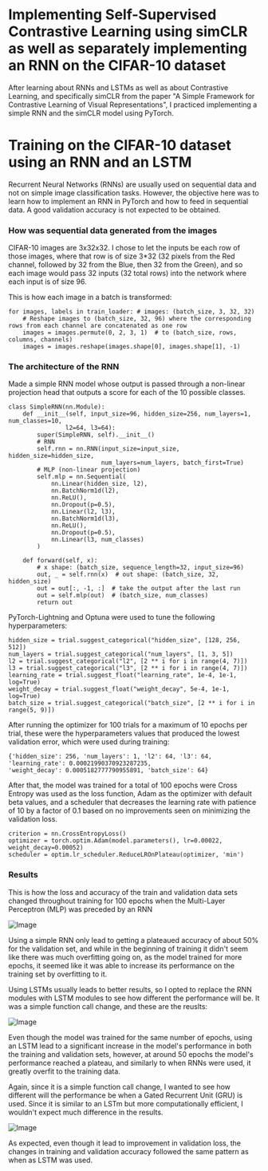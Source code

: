 # Implementing Self-Supervised Contrastive Learning using simCLR as well as separately implementing an RNN on the CIFAR-10 dataset

After learning about RNNs and LSTMs as well as about Contrastive Learning, and specifically simCLR from the paper "A Simple Framework for 
Contrastive Learning of Visual Representations", I practiced implementing a simple RNN and the simCLR model using PyTorch.

# Training on the CIFAR-10 dataset using an RNN and an LSTM

Recurrent Neural Networks (RNNs) are usually used on sequential data and not on simple image classification tasks. However, 
the objective here was to learn how to implement an RNN in PyTorch and how to feed in sequential data. A good validation 
accuracy is not expected to be obtained.

### How was sequential data generated from the images

CIFAR-10 images are 3x32x32. I chose to let the inputs be each row of those images, where that row is of size 3*32 (32 
pixels from the Red channel, followed by 32 from the Blue, then 32 from the Green), and so each image would pass 32 
inputs (32 total rows) into the network where each input is of size 96.

This is how each image in a batch is transformed:

    for images, labels in train_loader: # images: (batch_size, 3, 32, 32)
        # Reshape images to (batch_size, 32, 96) where the corresponding rows from each channel are concatenated as one row
        images = images.permute(0, 2, 3, 1)  # to (batch_size, rows, columns, channels)
        images = images.reshape(images.shape[0], images.shape[1], -1)

### The architecture of the RNN

Made a simple RNN model whose output is passed through a non-linear projection head that outputs a score for 
each of the 10 possible classes.

    class SimpleRNN(nn.Module):
        def __init__(self, input_size=96, hidden_size=256, num_layers=1, num_classes=10,
                    l2=64, l3=64):
            super(SimpleRNN, self).__init__()
            # RNN
            self.rnn = nn.RNN(input_size=input_size, hidden_size=hidden_size,
                              num_layers=num_layers, batch_first=True)
            # MLP (non-linear projection)
            self.mlp = nn.Sequential(
                nn.Linear(hidden_size, l2),
                nn.BatchNorm1d(l2),
                nn.ReLU(),
                nn.Dropout(p=0.5),
                nn.Linear(l2, l3),
                nn.BatchNorm1d(l3),
                nn.ReLU(),
                nn.Dropout(p=0.5),
                nn.Linear(l3, num_classes)
            )

        def forward(self, x):
            # x shape: (batch_size, sequence_length=32, input_size=96)
            out, _ = self.rnn(x)  # out shape: (batch_size, 32, hidden_size)
            out = out[:, -1, :]  # take the output after the last run
            out = self.mlp(out)  # (batch_size, num_classes)
            return out

PyTorch-Lightning and Optuna were used to tune the following hyperparameters:

    hidden_size = trial.suggest_categorical("hidden_size", [128, 256, 512])
    num_layers = trial.suggest_categorical("num_layers", [1, 3, 5])
    l2 = trial.suggest_categorical("l2", [2 ** i for i in range(4, 7)])
    l3 = trial.suggest_categorical("l3", [2 ** i for i in range(4, 7)])
    learning_rate = trial.suggest_float("learning_rate", 1e-4, 1e-1, log=True)
    weight_decay = trial.suggest_float("weight_decay", 5e-4, 1e-1, log=True)
    batch_size = trial.suggest_categorical("batch_size", [2 ** i for i in range(5, 9)])

After running the optimizer for 100 trials for a maximum of 10 epochs per trial, these were the hyperparameters values that 
produced the lowest validation error, which were used during training:

    {'hidden_size': 256, 'num_layers': 1, 'l2': 64, 'l3': 64, 'learning_rate': 0.00021990370923287235, 
    'weight_decay': 0.0005182777790955891, 'batch_size': 64}

After that, the model was trained for a total of 100 epochs were Cross Entropy was used as the loss function, Adam as the 
optimizer with default beta values, and a scheduler that decreases the learning rate with patience of 10 by a factor of 0.1 
based on no improvements seen on minimizing the validation loss.

    criterion = nn.CrossEntropyLoss()
    optimizer = torch.optim.Adam(model.parameters(), lr=0.00022, weight_decay=0.00052)
    scheduler = optim.lr_scheduler.ReduceLROnPlateau(optimizer, 'min')

### Results

This is how the loss and accuracy of the train and validation data sets changed throughout training for 100 
epochs when the Multi-Layer Perceptron (MLP) was preceded by an RNN

![Image](https://github.com/user-attachments/assets/88cc453f-aac9-4378-af2d-a8117643e9d6)

Using a simple RNN only lead to getting a plateaued accuracy of about 50% for the validation set, and while in the 
beginning of training it didn't seem like there was much overfitting going on, as the model trained for more epochs, 
it seemed like it was able to increase its performance on the training set by overfitting to it.

Using LSTMs usually leads to better results, so I opted to replace the RNN modules with LSTM modules to see how different 
the performance will be. It was a simple function call change, and these are the reuslts:

![Image](https://github.com/user-attachments/assets/a9bd3170-6b8d-4950-bd9f-6950e734fc32)

Even though the model was trained for the same number of epochs, using an LSTM lead to a significant increase in the model's 
performance in both the training and validation sets, however, at around 50 epochs the model's performance reached a plateau, 
and similarly to when RNNs were used, it greatly overfit to the training data.

Again, since it is a simple function call change, I wanted to see how different will the performance be when a Gated Recurrent Unit (GRU) 
is used. Since it is similar to an LSTm but more computationally efficient, I wouldn't expect much difference in the results.

![Image](https://github.com/user-attachments/assets/5481615d-e3c8-4acf-bc1c-b44be085d568)

As expected, even though it lead to improvement in validation loss, the changes in training and validation accuracy followed 
the same pattern as when as LSTM was used.
